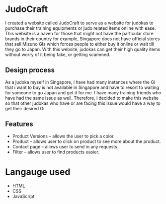 # JudoCraft
I created a website called JudoCraft to serve as a website for judokas to purchase their training equipments or judo related items online with ease. This website is a haven for those that might not have the particular store brands in their country for example, Singapore does not have official stores that sell Mizuno GIs which forces people to either buy it online or wait till they go to Japan. 
With this website, judokas can get their high quality items without worry of it being fake, or getting scammed.
## Design process
As a judoka myself in Singapore, i have had many instances where the Gi that i want to buy is not available in Singapore and have to resort to waiting for someone to go Japan and get it for me. I have many training friends who have had the same issue as well. Therefore, i decided to make this website so that other judokas who have or are facing this issue would have a way to get their desired Gi.
## Features
* Product Versions – allows the user to pick a color.
* Product – allows user to click on product to see more about the product.
* Contact page – allows user to send in any requests.
* Filter – allows user to find products easier.
# Langauge used
* HTML
* CSS
* JavaScript
